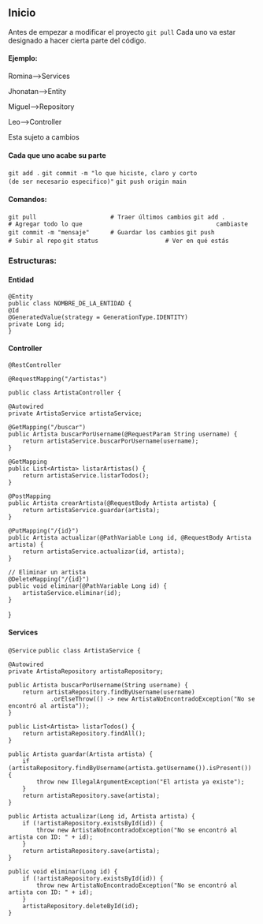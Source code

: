 ## Inicio
Antes de empezar a modificar el proyecto
`git pull`
Cada uno va estar designado a hacer cierta parte del código.
#### Ejemplo:
Romina-->Services

Jhonatan-->Entity

Miguel-->Repository

Leo-->Controller

Esta sujeto a cambios

#### Cada que uno acabe su parte

`git add .`
`git commit -m "lo que hiciste, claro y corto                            (de ser necesario especifico)"`
`git push origin main `


#### Comandos:
`git pull                     # Traer últimos cambios`
`git add .                    # Agregar todo lo que                                      cambiaste`
`git commit -m "mensaje"      # Guardar los cambios`
`git push                     # Subir al repo`
`git status                   # Ver en qué estás`



### Estructuras:

#### Entidad

`@Entity`  
`public class NOMBRE_DE_LA_ENTIDAD {`  
`@Id`  
`@GeneratedValue(strategy = GenerationType.IDENTITY)`  
`private Long id;`  
`}`


#### Controller

`@RestController`

`@RequestMapping("/artistas")`

`public class ArtistaController {`

    @Autowired
    private ArtistaService artistaService;

    @GetMapping("/buscar")
    public Artista buscarPorUsername(@RequestParam String username) {
        return artistaService.buscarPorUsername(username);
    }

    @GetMapping
    public List<Artista> listarArtistas() {
        return artistaService.listarTodos();
    }

    @PostMapping
    public Artista crearArtista(@RequestBody Artista artista) {
        return artistaService.guardar(artista);
    }

    @PutMapping("/{id}")
    public Artista actualizar(@PathVariable Long id, @RequestBody Artista artista) {
        return artistaService.actualizar(id, artista);
    }

    // Eliminar un artista
    @DeleteMapping("/{id}")
    public void eliminar(@PathVariable Long id) {
        artistaService.eliminar(id);
    }
}



#### Services


`@Service`
`public class ArtistaService {`

    @Autowired
    private ArtistaRepository artistaRepository;

    public Artista buscarPorUsername(String username) {
        return artistaRepository.findByUsername(username)
                .orElseThrow(() -> new ArtistaNoEncontradoException("No se encontró al artista"));
    }

    public List<Artista> listarTodos() {
        return artistaRepository.findAll();
    }

    public Artista guardar(Artista artista) {
        if (artistaRepository.findByUsername(artista.getUsername()).isPresent()) {
            throw new IllegalArgumentException("El artista ya existe");
        }
        return artistaRepository.save(artista);
    }

    public Artista actualizar(Long id, Artista artista) {
        if (!artistaRepository.existsById(id)) {
            throw new ArtistaNoEncontradoException("No se encontró al artista con ID: " + id);
        }
        return artistaRepository.save(artista);
    }

    public void eliminar(Long id) {
        if (!artistaRepository.existsById(id)) {
            throw new ArtistaNoEncontradoException("No se encontró al artista con ID: " + id);
        }
        artistaRepository.deleteById(id);
    }

